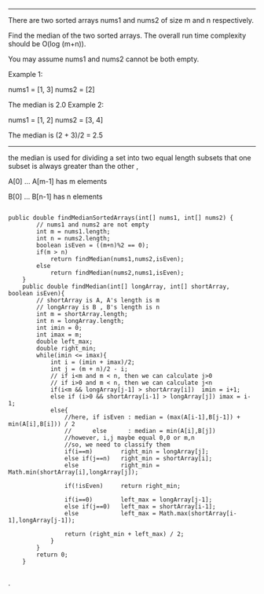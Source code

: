 


---


There are two sorted arrays nums1 and nums2 of size m and n respectively.

Find the median of the two sorted arrays. The overall run time complexity should be O(log (m+n)).

You may assume nums1 and nums2 cannot be both empty.

Example 1:

nums1 = [1, 3]
nums2 = [2]

The median is 2.0
Example 2:

nums1 = [1, 2]
nums2 = [3, 4]

The median is (2 + 3)/2 = 2.5


---

the median is used for dividing a set into two equal length subsets that one subset is always greater than the other ,

A[0]  ... A[m-1] has m elements

B[0] ... B[n-1] has n elements






```

public double findMedianSortedArrays(int[] nums1, int[] nums2) {
        // nums1 and nums2 are not empty
        int m = nums1.length;
        int n = nums2.length;
        boolean isEven = ((m+n)%2 == 0);
        if(m > n)
            return findMedian(nums1,nums2,isEven);
        else
            return findMedian(nums2,nums1,isEven);
    }
    public double findMedian(int[] longArray, int[] shortArray, boolean isEven){
        // shortArray is A, A's length is m
        // longArray is B , B's length is n
        int m = shortArray.length;
        int n = longArray.length;
        int imin = 0;
        int imax = m;
        double left_max;
        double right_min;
        while(imin <= imax){
            int i = (imin + imax)/2;
            int j = (m + n)/2 - i;
            // if i<m and m < n, then we can calculate j>0
            // if i>0 and m < n, then we can calculate j<n
            if(i<m && longArray[j-1] > shortArray[i])  imin = i+1;
            else if (i>0 && shortArray[i-1] > longArray[j]) imax = i-1;
            else{
                //here, if isEven : median = (max(A[i-1],B[j-1]) + min(A[i],B[i])) / 2
                //      else      : median = min(A[i],B[j])
                //however, i,j maybe equal 0,0 or m,n
                //so, we need to classify them
                if(i==m)        right_min = longArray[j];
                else if(j==n)   right_min = shortArray[i];
                else            right_min = Math.min(shortArray[i],longArray[j]);

                if(!isEven)     return right_min;

                if(i==0)        left_max = longArray[j-1];
                else if(j==0)   left_max = shortArray[i-1];
                else            left_max = Math.max(shortArray[i-1],longArray[j-1]);

                return (right_min + left_max) / 2;
            }
        }
        return 0;
    }


```















.
